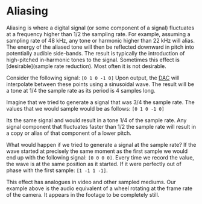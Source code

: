 # Aliasing
Aliasing is where a digital signal (or some component of a signal) fluctuates at a frequency higher than 1/2 the sampling rate. For example, assuming a sampling rate of 48 kHz, any tone or harmonic higher than 22 kHz will alias. The energy of the aliased tone will then be reflected downward in pitch into potentially audible side-bands. The result is typically the introduction of high-pitched in-harmonic tones to the signal. Sometimes this effect is [desirable](sample rate reduction). Most often it is not desirable. 

Consider the following signal: `[0 1 0 -1 0]` Upon output, the [DAC](DAC) will interpolate between these points using a sinusoidal wave. The result will be a tone at 1/4 the sample rate as its period is 4 samples long. 

Imagine that we tried to generate a signal that was 3/4 the sample rate. The values that we would sample would be as follows: `[0 1 0 -1 0]`

Its the same signal and would result in a tone 1/4 of the sample rate. Any signal component that fluctuates faster than 1/2 the sample rate will result in a copy or alias of that component of a lower pitch.

What would happen if we tried to generate a signal at the sample rate? If the wave started at precisely the same moment as the first sample we would end up with the following signal: `[0 0 0 0]`. Every time we record the value, the wave is at the same position as it started. 
If it were perfectly out of phase with the first sample: `[1 -1 1 -1]`. 

This effect has analogues in video and other sampled mediums. Our example above is the audio equivalent of a wheel rotating at the frame rate of the camera. It appears in the footage to be completely still. 

